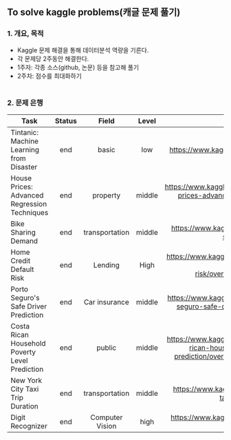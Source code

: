 ## To solve kaggle problems(캐글 문제 풀기)

### 1. 개요, 목적
- Kaggle 문제 해결을 통해 데이터분석 역량을 기른다.
- 각 문제당 2주동안 해결한다.
- 1주자: 각종 소스(github, 논문) 등을 참고해 풀기
- 2주차: 점수를 최대화하기 <br> <br>

### 2. 문제 은행
| Task | Status | Field | Level | URL |
|---|:---:|:---:|:---:|---:|
| Tintanic: Machine Learning from Disaster | end | basic | low | https://www.kaggle.com/c/titanic |
| House Prices: Advanced Regression Techniques | end | property | middle | https://www.kaggle.com/c/house-prices-advanced-regression-techniques |
| Bike Sharing Demand | end | transportation | middle | https://www.kaggle.com/c/bike-sharing-demand |
| Home Credit Default Risk | end | Lending | High | https://www.kaggle.com/c/home-credit-default-risk/overview/description |
| Porto Seguro's Safe Driver Prediction | end | Car insurance | middle | https://www.kaggle.com/c/porto-seguro-safe-driver-prediction |
| Costa Rican Household Poverty Level Prediction | end | public | middle | https://www.kaggle.com/c/costa-rican-household-poverty-prediction/overview/description |
| New York City Taxi Trip Duration | end | transportation | middle | https://www.kaggle.com/c/nyc-taxi-trip-duration |
| Digit Recognizer | end | Computer Vision | high | https://www.kaggle.com/c/digit-recognizer |
